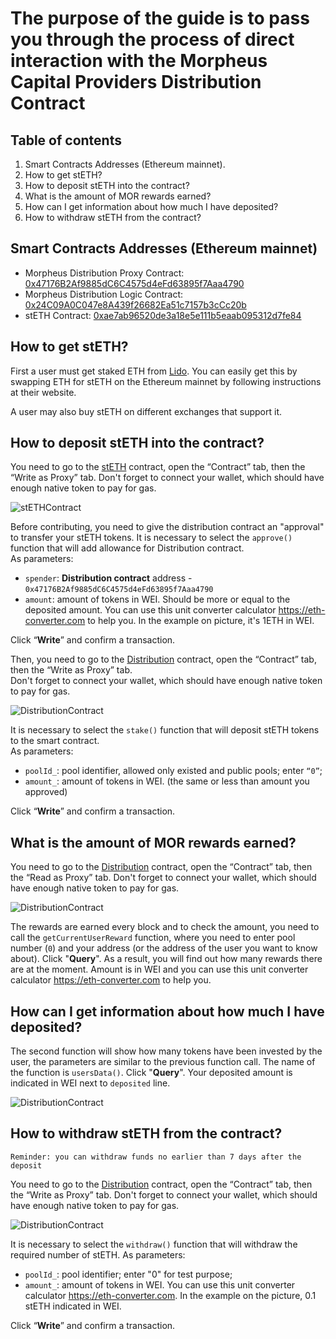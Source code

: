 # The purpose of the guide is to pass you through the process of direct interaction with the Morpheus Capital Providers Distribution Contract 

## Table of contents
1) Smart Contracts Addresses (Ethereum mainnet).
2) How to get stETH?
3) How to deposit stETH into the contract?
4) What is the amount of MOR rewards earned? 
5) How can I get information about how much I have deposited?
6) How to withdraw stETH from the contract?


## Smart Contracts Addresses (Ethereum mainnet)
- Morpheus Distribution Proxy Contract: [0x47176B2Af9885dC6C4575d4eFd63895f7Aaa4790](https://etherscan.io/address/0x47176B2Af9885dC6C4575d4eFd63895f7Aaa4790) 
- Morpheus Distribution Logic Contract: [0x24C09A0C047e8A439f26682Ea51c7157b3cCc20b](https://etherscan.io/address/0x24C09A0C047e8A439f26682Ea51c7157b3cCc20b) 
- stETH Contract: [0xae7ab96520de3a18e5e111b5eaab095312d7fe84](https://etherscan.io/address/0xae7ab96520de3a18e5e111b5eaab095312d7fe84)

## How to get stETH?
First a user must get staked ETH from [Lido](https://lido.fi/). You can easily get this by swapping ETH for stETH on the Ethereum mainnet by following instructions at their website.  

A user may also buy stETH on different exchanges that support it.  

## How to deposit stETH into the contract?
You need to go to the [stETH](https://etherscan.io/address/0xae7ab96520de3a18e5e111b5eaab095312d7fe84#writeProxyContract) contract, open the “Contract” tab, then the “Write as Proxy” tab. Don't forget to connect your wallet, which should have enough native token to pay for gas.

![stETHContract](https://github.com/antonbosss/fantastic-bassoon/blob/main/MorpheusGuide/approval.png)

Before contributing, you need to give the distribution contract an "approval" to transfer your stETH tokens. It is necessary to select the `approve()` function that will add allowance for Distribution contract.  
As parameters:
- `spender`: **Distribution contract** address - `0x47176B2Af9885dC6C4575d4eFd63895f7Aaa4790`
- `amount`: amount of tokens in WEI. Should be more or equal to the deposited amount. You can use this unit converter calculator https://eth-converter.com to help you. In the example on picture, it's 1ETH in WEI.

Click “**Write**” and confirm a transaction.

Then, you need to go to the [Distribution](https://etherscan.io/address/0x47176B2Af9885dC6C4575d4eFd63895f7Aaa4790#writeProxyContract) contract, open the “Contract” tab, then the “Write as Proxy” tab.   
Don't forget to connect your wallet, which should have enough native token to pay for gas.

![DistributionContract](https://github.com/antonbosss/fantastic-bassoon/blob/main/MorpheusGuide/deposit.png)

It is necessary to select the `stake()` function that will deposit stETH tokens to the smart contract.   
As parameters:
- `poolId_`: pool identifier, allowed only existed and public pools; enter `“0”`;
- `amount_`: amount of tokens in WEI. (the same or less than amount you approved)

Click “**Write**” and confirm a transaction.


## What is the amount of MOR rewards earned? 
You need to go to the [Distribution](https://etherscan.io/address/0x47176B2Af9885dC6C4575d4eFd63895f7Aaa4790#readProxyContract) contract, open the “Contract” tab, then the “Read as Proxy” tab. Don't forget to connect your wallet, which should have enough native token to pay for gas.

![DistributionContract](https://github.com/antonbosss/fantastic-bassoon/blob/main/MorpheusGuide/rewards.png)

The rewards are earned every block and to check the amount, you need to call the `getCurrentUserReward` function, where you need to enter pool number (`0`) and your address (or the address of the user you want to know about). Click "**Query**". As a result, you will find out how many rewards there are at the moment. Amount is in WEI and you can use this unit converter calculator https://eth-converter.com to help you. 


## How can I get information about how much I have deposited? 
The second function will show how many tokens have been invested by the user, the parameters are similar to the previous function call. The name of the function is `usersData()`. Click "**Query**". Your deposited amount is indicated in WEI next to `deposited` line.

![DistributionContract](https://github.com/antonbosss/fantastic-bassoon/blob/main/MorpheusGuide/deposited.png)


## How to withdraw stETH from the contract?
`Reminder: you can withdraw funds no earlier than 7 days after the deposit`  

You need to go to the [Distribution](https://etherscan.io/address/0x47176B2Af9885dC6C4575d4eFd63895f7Aaa4790#writeProxyContract) contract, open the “Contract” tab, then the “Write as Proxy” tab. Don't forget to connect your wallet, which should have enough native token to pay for gas.

![DistributionContract](https://github.com/antonbosss/fantastic-bassoon/blob/main/MorpheusGuide/withdraw.png)

It is necessary to select the `withdraw()` function that will withdraw the required number of stETH. 
As parameters:
- `poolId_`: pool identifier; enter "0" for test purpose;
- `amount_`: amount of tokens in WEI. You can use this unit converter calculator https://eth-converter.com. In the example on the picture, 0.1 stETH indicated in WEI.

Click “**Write**” and confirm a transaction.
